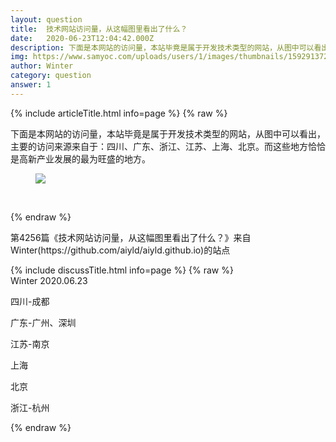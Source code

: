 ```yaml
---
layout: question
title:  技术网站访问量，从这幅图里看出了什么？
date:   2020-06-23T12:04:42.000Z
description: 下面是本网站的访问量，本站毕竟是属于开发技术类型的网站，从图中可以看出，主要的访问来源来自于：四川、广东、浙江、江苏、上海、北京。而这些地方恰恰是高新产业发展的...
img: https://www.samyoc.com/uploads/users/1/images/thumbnails/1592913725262.png
author: Winter
category: question
answer: 1
---
```

<div class="article-root">
  <div class="article">
    {% include articleTitle.html info=page %}
    {% raw %}
    <div class="article-content"><p>下面是本网站的访问量，本站毕竟是属于开发技术类型的网站，从图中可以看出，主要的访问来源来自于：四川、广东、浙江、江苏、上海、北京。而这些地方恰恰是高新产业发展的最为旺盛的地方。</p><figure class="image"><img src="https://www.samyoc.com/uploads/users/1/images/1592913725262.png"></figure><p>&nbsp;</p></div>
    {% endraw %}
  </div>
  <p class="winter_mark">第4256篇《技术网站访问量，从这幅图里看出了什么？》来自Winter(https://github.com/aiyld/aiyld.github.io)的站点</p>
  <div class="discuss-wrapper">
    {% include discussTitle.html info=page %}
    {% raw %}
    <div class="discuss-list">
    <div class="discuss-item">
        <div class="discuss-parent">
          <div class="discuss-meta">
            <span class="discuss-user">Winter</span>
            <span class="discuss-time">2020.06.23</span>
          </div>
          <div class="discuss-comment"><p>四川-成都</p><p>广东-广州、深圳</p><p>江苏-南京</p><p>上海</p><p>北京</p><p>浙江-杭州</p></div>
        </div></div>
    </div>
    {% endraw %}
  </div>
<div>
